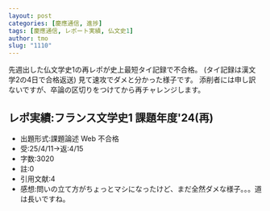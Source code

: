 ```yaml
---
layout: post
categories: [慶應通信, 進捗]
tags: [慶應通信, レポート実績, 仏文史1]
author: tmo
slug: "1110"
---
```

先週出した仏文学史1の再レポが史上最短タイ記録で不合格。
(タイ記録は漢文学2の4日で合格返送)
見て速攻でダメと分かった様子です。
添削者には申し訳ないですが、卒論の区切りをつけてから再チャレンジします。

## レポ実績:フランス文学史1 課題年度'24(再)
* 出題形式:課題論述 Web 不合格
* 受:25/4/11→返:4/15
* 字数:3020
* 註:0
* 引用文献:4
* 感想:問いの立て方がちょっとマシになったけど、まだ全然ダメな様子。。。道は長いですね。